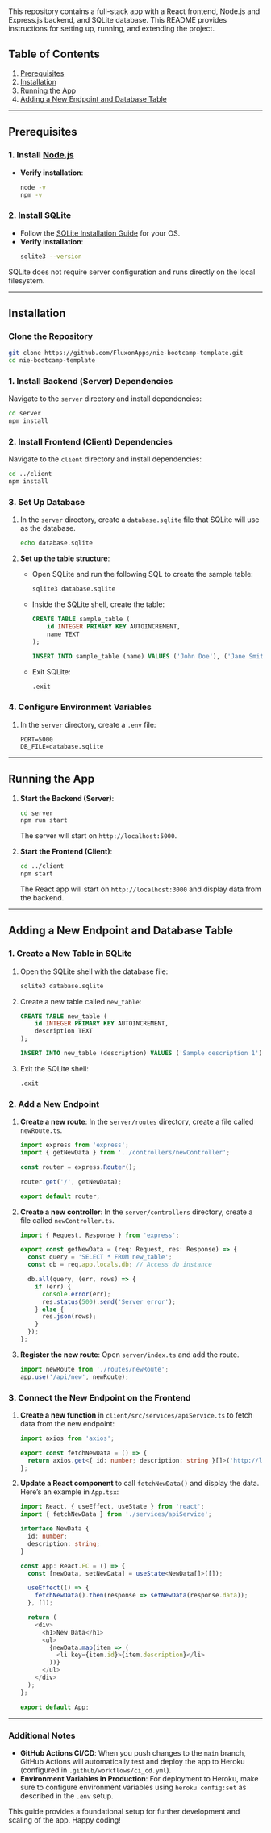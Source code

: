 
# 

This repository contains a full-stack app with a React frontend, Node.js and Express.js backend, and SQLite database. This README provides instructions for setting up, running, and extending the project.

## Table of Contents
1. [Prerequisites](#prerequisites)
2. [Installation](#installation)
3. [Running the App](#running-the-app)
4. [Adding a New Endpoint and Database Table](#adding-a-new-endpoint-and-database-table)

---

## Prerequisites

### 1. Install [Node.js](https://nodejs.org/)

- **Verify installation**:
  ```bash
  node -v
  npm -v
  ```

### 2. Install SQLite

- Follow the [SQLite Installation Guide](https://www.sqlite.org/download.html) for your OS.
- **Verify installation**:
  ```bash
  sqlite3 --version
  ```
  
SQLite does not require server configuration and runs directly on the local filesystem.

---

## Installation

### Clone the Repository

```bash
git clone https://github.com/FluxonApps/nie-bootcamp-template.git
cd nie-bootcamp-template
```

### 1. Install Backend (Server) Dependencies

Navigate to the `server` directory and install dependencies:

```bash
cd server
npm install
```

### 2. Install Frontend (Client) Dependencies

Navigate to the `client` directory and install dependencies:

```bash
cd ../client
npm install
```

### 3. Set Up Database

1. In the `server` directory, create a `database.sqlite` file that SQLite will use as the database.
   ```bash
   echo database.sqlite
   ```

2. **Set up the table structure**:
   - Open SQLite and run the following SQL to create the sample table:
     ```bash
     sqlite3 database.sqlite
     ```

   - Inside the SQLite shell, create the table:
     ```sql
     CREATE TABLE sample_table (
         id INTEGER PRIMARY KEY AUTOINCREMENT,
         name TEXT
     );

     INSERT INTO sample_table (name) VALUES ('John Doe'), ('Jane Smith');
     ```
   - Exit SQLite:
     ```bash
     .exit
     ```

### 4. Configure Environment Variables

1. In the `server` directory, create a `.env` file:
    ```plaintext
    PORT=5000
    DB_FILE=database.sqlite
    ```

---

## Running the App

1. **Start the Backend (Server)**:
   ```bash
   cd server
   npm run start
   ```

   The server will start on `http://localhost:5000`.

2. **Start the Frontend (Client)**:
   ```bash
   cd ../client
   npm start
   ```

   The React app will start on `http://localhost:3000` and display data from the backend.

---

## Adding a New Endpoint and Database Table

### 1. Create a New Table in SQLite

1. Open the SQLite shell with the database file:
   ```bash
   sqlite3 database.sqlite
   ```

2. Create a new table called `new_table`:
   ```sql
   CREATE TABLE new_table (
       id INTEGER PRIMARY KEY AUTOINCREMENT,
       description TEXT
   );

   INSERT INTO new_table (description) VALUES ('Sample description 1'), ('Sample description 2');
   ```

3. Exit the SQLite shell:
   ```bash
   .exit
   ```

### 2. Add a New Endpoint

1. **Create a new route**: In the `server/routes` directory, create a file called `newRoute.ts`.

   ```typescript
   import express from 'express';
   import { getNewData } from '../controllers/newController';

   const router = express.Router();

   router.get('/', getNewData);

   export default router;
   ```

2. **Create a new controller**: In the `server/controllers` directory, create a file called `newController.ts`.

   ```typescript
   import { Request, Response } from 'express';

   export const getNewData = (req: Request, res: Response) => {
     const query = 'SELECT * FROM new_table';
     const db = req.app.locals.db; // Access db instance

     db.all(query, (err, rows) => {
       if (err) {
         console.error(err);
         res.status(500).send('Server error');
       } else {
         res.json(rows);
       }
     });
   };
   ```

3. **Register the new route**: Open `server/index.ts` and add the route.

   ```typescript
   import newRoute from './routes/newRoute';
   app.use('/api/new', newRoute);
   ```

### 3. Connect the New Endpoint on the Frontend

1. **Create a new function** in `client/src/services/apiService.ts` to fetch data from the new endpoint:

   ```typescript
   import axios from 'axios';

   export const fetchNewData = () => {
     return axios.get<{ id: number; description: string }[]>('http://localhost:5000/api/new');
   };
   ```

2. **Update a React component** to call `fetchNewData()` and display the data. Here’s an example in `App.tsx`:

   ```typescript
   import React, { useEffect, useState } from 'react';
   import { fetchNewData } from './services/apiService';

   interface NewData {
     id: number;
     description: string;
   }

   const App: React.FC = () => {
     const [newData, setNewData] = useState<NewData[]>([]);

     useEffect(() => {
       fetchNewData().then(response => setNewData(response.data));
     }, []);

     return (
       <div>
         <h1>New Data</h1>
         <ul>
           {newData.map(item => (
             <li key={item.id}>{item.description}</li>
           ))}
         </ul>
       </div>
     );
   };

   export default App;
   ```

---

### Additional Notes

- **GitHub Actions CI/CD**: When you push changes to the `main` branch, GitHub Actions will automatically test and deploy the app to Heroku (configured in `.github/workflows/ci_cd.yml`).
- **Environment Variables in Production**: For deployment to Heroku, make sure to configure environment variables using `heroku config:set` as described in the `.env` setup.

This guide provides a foundational setup for further development and scaling of the app. Happy coding!
